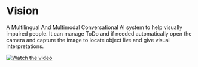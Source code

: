 # Vision
A Multilingual And Multimodal Conversational AI system to help visually impaired people. It can manage ToDo  and if needed automatically open the camera and capture the image to locate object live and give visual interpretations.

[![Watch the video](https://photos.google.com/share/AF1QipNn4ybE0_7sEPQUwwkJvKv6MPWaXAKJjBqZ8cFpCKNw8wIdS8NZ2bIZwhsIoxtR6w/photo/AF1QipOc3HE49oUoxqxXYWh1juyXfKeNZcbYpwsj1H8?key=ZW5OQXhfaWZpUmItLUZpbk16ekkzTU90dkZZZ0ZB)](https://www.youtube.com/watch?v=Ls6mzaTeM64)

